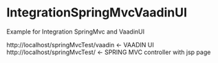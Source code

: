 # IntegrationSpringMvcVaadinUI
Example for Integration SpringMvc and VaadinUI

http://localhost/springMvcTest/vaadin <- VAADIN UI<br>
http://localhost/springMvcTest/                        <- SPRING MVC controller with jsp page<br>
